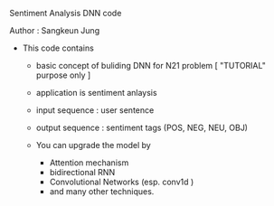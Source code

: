 Sentiment Analysis DNN code

Author : Sangkeun Jung 

- This code contains 
	- basic concept of buliding DNN for N21 problem [ "TUTORIAL" purpose only ] 
	- application is sentiment anlaysis 

	- input sequence  : user sentence
	- output sequence : sentiment tags (POS, NEG, NEU, OBJ)

	- You can upgrade the model by
		- Attention mechanism
		- bidirectional RNN
		- Convolutional Networks (esp. conv1d )
		- and many other techniques. 


